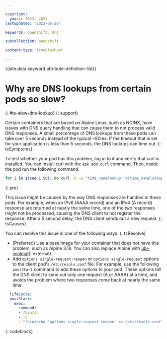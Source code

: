 ```yaml
---

copyright: 
  years: 2023, 2023
lastupdated: "2023-05-26"

keywords: openshift, dns

subcollection: openshift

content-type: troubleshoot

---
```


{{site.data.keyword.attribute-definition-list}}





# Why are DNS lookups from certain pods so slow?
{: #ts-slow-dns-lookup}
{: support}

Certain containers that are based on Alpine Linux, such as NGINX, have issues with DNS query handling that can cause them to not process valid DNS responses. A small percentage of DNS lookups from these pods can take over 5 seconds instead of the typical <80ms. If the timeout that is set for your application is less than 5 seconds, the DNS lookups can time out.
{: tsSymptoms}

To test whether your pod has this problem, log in to it and verify that curl is installed. You can install curl with the `apk add curl` command. Then, inside the pod run the following command.

```sh
for i in $(seq 1 50); do curl -k -w "time_namelookup: %{time_namelookup}\n" -so /dev/null "https://www.ibm.com/"; done
```
{: pre}

This issue might be caused by the way DNS responses are handled in these pods. For example, when an IPv6 (AAAA record) and an IPv4 (A record) response are returned at nearly the same time, one of the two responses might not be processed, causing the DNS client to not register the response. After a 5 second delay, the DNS client sends out a new request.
{: tsCauses}

You can resolve this issue in one of the following ways.
{: tsResolve}

- (Preferred) Use a base image for your container that does not have this problem, such as Alpine 3.18. You can also replace Alpine with [ubi-minimal](https://hub.docker.com/r/redhat/ubi8-minimal){: external}.
- Add `options single-request-reopen` or `options single-request` options to the client pod's `/etc/resolv.conf` file. For example, use the following `postStart` command to add these options to your pod. These options tell the DNS client to send out only one request (A or AAAA) at a time, and avoids the problem where two responses come back at nearly the same time.

```yaml
  lifecycle:
  postStart:
    exec:
      command:
      - /bin/sh
      - -c 
      - "/bin/echo 'options single-request-reopen' >> /etc/resolv.conf"

```
{: codeblock}
  



